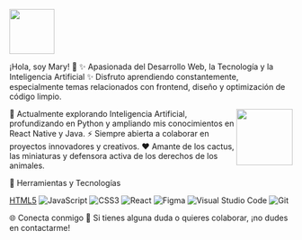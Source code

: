 <a href="url"><img src="https://c.tenor.com/lUFliafCu_MAAAAC/hello.gif" align="center" height="80" width="80" ></a>

¡Hola, soy Mary! 👋
✨ Apasionada del Desarrollo Web, la Tecnología y la Inteligencia Artificial ✨
Disfruto aprendiendo constantemente, especialmente temas relacionados con frontend, diseño y optimización de código limpio.

<a href="url"><img src="https://c.tenor.com/WCg45OATOCIAAAAd/cactus-animated.gif" align="right" height="100" width="100" ></a>

🌱 Actualmente explorando Inteligencia Artificial, profundizando en Python y ampliando mis conocimientos en React Native y Java.
⚡ Siempre abierta a colaborar en proyectos innovadores y creativos.
❤️ Amante de los cactus, las miniaturas y defensora activa de los derechos de los animales.

🚀 Herramientas y Tecnologías


[HTML5](https://img.shields.io/badge/html5-%23E34F26.svg?style=for-the-badge&logo=html5&logoColor=white)  ![JavaScript](https://img.shields.io/badge/javascript-%23323330.svg?style=for-the-badge&logo=javascript&logoColor=%23F7DF1E)  ![CSS3](https://img.shields.io/badge/css3-%231572B6.svg?style=for-the-badge&logo=css3&logoColor=white) ![React](https://img.shields.io/badge/react-%2320232a.svg?style=for-the-badge&logo=react&logoColor=%2361DAFB) ![Figma](https://img.shields.io/badge/figma-%23F24E1E.svg?style=for-the-badge&logo=figma&logoColor=white) ![Visual Studio Code](https://img.shields.io/badge/Visual%20Studio%20Code-0078d7.svg?style=for-the-badge&logo=visual-studio-code&logoColor=white) ![Git](https://img.shields.io/badge/git-%23F05033.svg?style=for-the-badge&logo=git&logoColor=white)
  










🌐 Conecta conmigo
💬 Si tienes alguna duda o quieres colaborar, ¡no dudes en contactarme!


 

